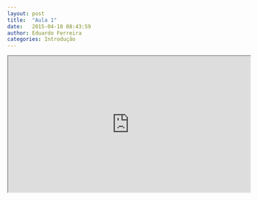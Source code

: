 ```yaml
---
layout: post
title:  "Aula 1"
date:   2015-04-18 08:43:59
author: Eduardo Ferreira
categories: Introdução
---
```

<center>
<iframe width="560" height="315" src="https://www.youtube.com/embed/zAlX1V3lK5s?autoplay=1"> </iframe>
</center>
